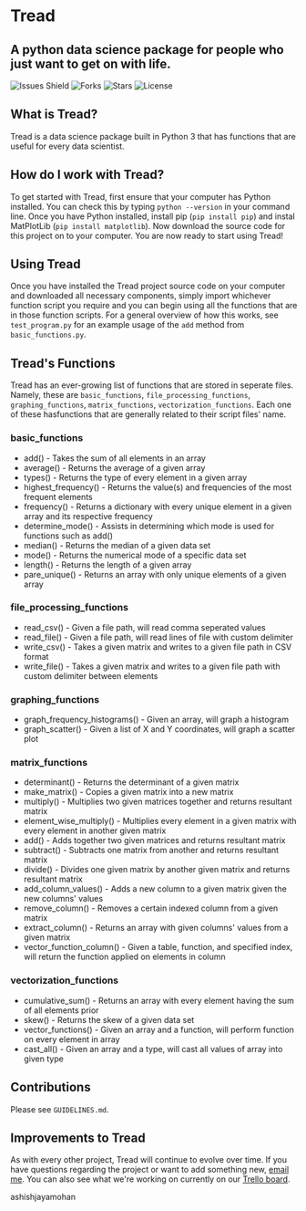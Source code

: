 # Tread
## A python data science package for people who just want to get on with life.
![Issues Shield](https://img.shields.io/github/issues/ashishjayamohan/Tread)
![Forks](https://img.shields.io/github/forks/ashishjayamohan/Tread)
![Stars](https://img.shields.io/github/stars/ashishjayamohan/Tread)
![License](https://img.shields.io/github/license/ashishjayamohan/Tread)

## What is Tread?
Tread is a data science package built in Python 3 that has functions that are useful for every data scientist.

## How do I work with Tread?
To get started with Tread, first ensure that your computer has Python installed. You can check this by typing `python --version` in your command line. Once you have Python installed, install pip (`pip install pip`) and instal MatPlotLib (`pip install matplotlib`). Now download the source code for this project on to your computer. You are now ready to start using Tread!

## Using Tread
Once you have installed the Tread project source code on your computer and downloaded all necessary components, simply import whichever function script you require and you can begin using all the functions that are in those function scripts. For a general overview of how this works, see `test_program.py` for an example usage of the `add` method from `basic_functions.py`.

## Tread's Functions
Tread has an ever-growing list of functions that are stored in seperate files. Namely, these are `basic_functions`, `file_processing_functions`, `graphing_functions`, `matrix_functions`, `vectorization_functions`. Each one of these hasfunctions that are generally related to their script files' name.
### basic_functions
* add() - Takes the sum of all elements in an array
* average() - Returns the average of a given array
* types() - Returns the type of every element in a given array
* highest_frequency() - Returns the value(s) and frequencies of the most frequent elements
* frequency() - Returns a dictionary with every unique element in a given array and its respective frequency
* determine_mode() - Assists in determining which mode is used for functions such as add()
* median() - Returns the median of a given data set
* mode() - Returns the numerical mode of a specific data set
* length() - Returns the length of a given array
* pare_unique() - Returns an array with only unique elements of a given array
### file_processing_functions
* read_csv() - Given a file path, will read comma seperated values
* read_file() - Given a file path, will read lines of file with  custom delimiter
* write_csv() - Takes a given matrix and writes to a given file path in CSV format
* write_file() - Takes a given matrix and writes to a given file path with custom delimiter between elements
### graphing_functions
* graph_frequency_histograms() - Given an array, will graph a histogram
* graph_scatter() - Given a list of X and Y coordinates, will graph a scatter plot
### matrix_functions
* determinant() - Returns the determinant of a given matrix
* make_matrix() - Copies a given matrix into a new matrix
* multiply() - Multiplies two given matrices together and returns resultant matrix
* element_wise_multiply() - Multiplies every element in a given matrix with every element in another given matrix
* add() - Adds together two given matrices and returns resultant matrix
* subtract() - Subtracts one matrix from another and returns resultant matrix
* divide() - Divides one given matrix by another given matrix and returns resultant matrix
* add_column_values() - Adds a new column to a given matrix given the new columns' values
* remove_column() - Removes a certain indexed column from a given matrix
* extract_column() - Returns an array with given columns' values from a given matrix
* vector_function_column() - Given a table, function, and specified index, will return the function applied on elements in column
### vectorization_functions
* cumulative_sum() - Returns an array with every element having the sum of all elements prior
* skew() - Returns the skew of a given data set
* vector_functions() - Given an array and a function, will perform function on every element in array
* cast_all() - Given an array and a type, will cast all values of array into given type

## Contributions
Please see `GUIDELINES.md`.

## Improvements to Tread
As with every other project, Tread will continue to evolve over time. If you have questions regarding the project or want to add something new, [email me](mailto:ashishjayamohan@gmail.com). You can also see what we're working on currently on our [Trello board](https://trello.com/b/0RSsd0EO/tread).

ashishjayamohan
